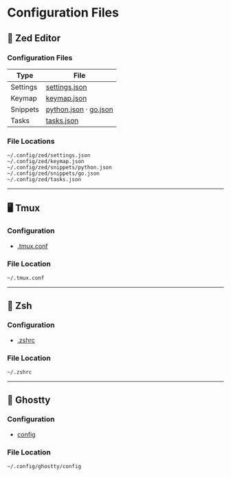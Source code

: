 # Configuration Files

## 📝 Zed Editor

### Configuration Files
| Type | File |
|------|------|
| Settings | [settings.json](zed/settings.json) |
| Keymap | [keymap.json](zed/keymap.json) |
| Snippets | [python.json](zed/snippets/python.json) · [go.json](zed/snippets/go.json) |
| Tasks | [tasks.json](zed/tasks.json) |

### File Locations
```
~/.config/zed/settings.json
~/.config/zed/keymap.json
~/.config/zed/snippets/python.json
~/.config/zed/snippets/go.json
~/.config/zed/tasks.json
```

---

## 🖥️ Tmux

### Configuration
- [.tmux.conf](.tmux.conf)

### File Location
```
~/.tmux.conf
```

---

## 🐚 Zsh

### Configuration
- [.zshrc](.zshrc)

### File Location
```
~/.zshrc
```

---

## 👻 Ghostty

### Configuration
- [config](ghostty/config)

### File Location
```
~/.config/ghostty/config
```